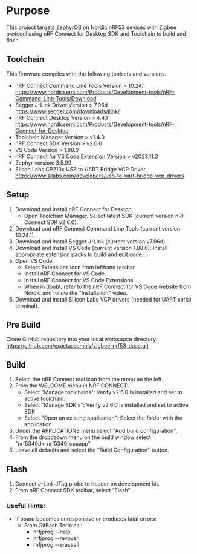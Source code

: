 # Purpose

This project targets ZephyrOS on Nordic nRF53 devices with Zigbee protocol using nRF Connect for Desktop SDK and Toolchain to build and flash.


## Toolchain

This firmware compiles with the following toolsets and versions.

* nRF Connect Command Line Tools Version > 10.24.1 https://www.nordicsemi.com/Products/Development-tools/nRF-Command-Line-Tools/Download
* Segger J-Link Driver Version > 7.96d https://www.segger.com/downloads/jlink/
* nRF Connect Desktop Version > 4.4.1 https://www.nordicsemi.com/Products/Development-tools/nRF-Connect-for-Desktop
* Toolchain Manager Version > v1.4.0
* nRF Connect SDK Version > v2.6.0
* VS Code Version > 1.88.0
* nRF Connect for VS Code Extension Version > v2023.11.3
* Zephyr version: 3.5.99
* Slicon Labs CP210x USB to UART Bridge VCP Driver https://www.silabs.com/developers/usb-to-uart-bridge-vcp-drivers

## Setup

1. Download and install nRF Connect for Desktop.
	- Open Toolchain Manager. Select latest SDK (current version nRF Connect SDK v2.6.0).
2. Download and nRF Connect Command Line Tools (current version 10.24.1).
3. Download and install Segger J-Link (current version v7.96d).
4. Download and install VS Code (current version 1.88.0). Install appropriate extension packs to build and edit code...
5. Open VS Code:
	- Select Extensions icon from lefthand toolbar.
	- Install nRF Connect for VS Code. 
	- Install nRF Connect for VS Code Extensions.
	- When in doubt, refer to the [nRF Connect for VS Code website](https://www.nordicsemi.com/Products/Development-tools/nRF-Connect-for-VS-Code/) from Nordic and follow the "Installation" video.
6. Download and install Silicon Labs VCP drivers (needed for UART serial terminal).

## Pre Build 

Clone GitHub repository into your local worksapce directory. https://github.com/exactassembly/zigbee-nrf53-base.git

## Build

1. Select the nRF Connect tool icon from the menu on the left.
2. From the WELCOME menu in NRF CONNECT:
	- Select "Manage toolchains": Verify v2.6.0 is installed and set to active toolchain.
	- Select "Manage SDK's": Verify v2.6.0 is installed and set to active SDK
	- Select "Open an existing application": Select the folder with the application.
3. Under the APPLICATIONS menu select "Add build configuration".
4. From the dropdaown menu on the build window select "nrf5340dk_nrf5340_cpuapp"
5. Leave all defaults and select the "Build Configuration" button.

## Flash

1. Connect J-Link JTag probe to header on development kit.
2. From nRF Connect SDK toolbar, select "Flash".

### Useful Hints:

* If board becomes unresponsive or produces fatal errors:
	- From GitBash Terminal:
		- nrfjprog --help
		- nrfjprog --revover
		- rnfjprog --eraseall

